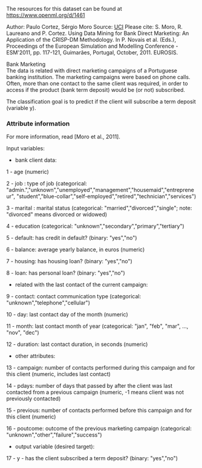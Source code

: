 The resources for this dataset can be found at https://www.openml.org/d/1461

Author: Paulo Cortez, Sérgio Moro
Source: [UCI](https://archive.ics.uci.edu/ml/datasets/bank+marketing)
Please cite: S. Moro, R. Laureano and P. Cortez. Using Data Mining for Bank Direct Marketing: An Application of the CRISP-DM Methodology. In P. Novais et al. (Eds.), Proceedings of the European Simulation and Modelling Conference - ESM'2011, pp. 117-121, Guimarães, Portugal, October, 2011. EUROSIS.       

Bank Marketing  
The data is related with direct marketing campaigns of a Portuguese banking institution. The marketing campaigns were based on phone calls. Often, more than one contact to the same client was required, in order to access if the product (bank term deposit) would be (or not) subscribed. 

The classification goal is to predict if the client will subscribe a term deposit (variable y).

### Attribute information  
For more information, read [Moro et al., 2011].

Input variables:

- bank client data:

1 - age (numeric) 

2 - job : type of job (categorical: "admin.","unknown","unemployed","management","housemaid","entrepreneur", "student","blue-collar","self-employed","retired","technician","services") 

3 - marital : marital status (categorical: "married","divorced","single"; note: "divorced"  means divorced or widowed) 

4 - education (categorical: "unknown","secondary","primary","tertiary") 

5 - default: has credit in default? (binary: "yes","no") 

6 - balance: average yearly balance, in euros (numeric) 

7 - housing: has housing loan? (binary: "yes","no") 

8 - loan: has personal loan? (binary: "yes","no")

- related with the last contact of the current campaign:

9 - contact: contact communication type (categorical: "unknown","telephone","cellular")

10 - day: last contact day of the month (numeric)

11 - month: last contact month of year (categorical: "jan", "feb", "mar", ..., "nov", "dec")

12 - duration: last contact duration, in seconds (numeric)

- other attributes:

13 - campaign: number of contacts performed during this campaign and for this client (numeric, includes last contact)

14 - pdays: number of days that passed by after the client was last contacted from a previous campaign (numeric, -1 means client was not previously contacted) 

15 - previous: number of contacts performed before this campaign and for this client (numeric) 

16 - poutcome: outcome of the previous marketing campaign (categorical: "unknown","other","failure","success")
 
- output variable (desired target):

17 - y - has the client subscribed a term deposit? (binary: "yes","no")
